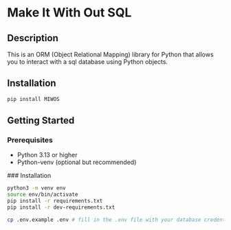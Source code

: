 # Make It With Out SQL
## Description 
This is an ORM (Object Relational Mapping) library for Python that allows you to interact with a sql database using Python objects. 

## Installation
```python
pip install MIWOS
```
## Getting Started
### Prerequisites
- Python 3.13 or higher
- Python-venv (optional but recommended)

### Installation
```bash
python3 -m venv env
source env/bin/activate
pip install -r requirements.txt
pip install -r dev-requirements.txt

cp .env.example .env # fill in the .env file with your database credentials
```
